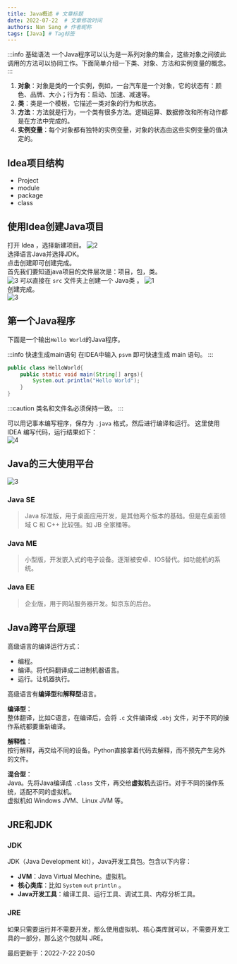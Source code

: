```yaml
---
title: Java概述 # 文章标题
date: 2022-07-22  # 文章修改时间
authors: Nan Sang # 作者昵称
tags: [Java] # Tag标签
---
```

:::info 基础语法
一个Java程序可以认为是一系列对象的集合，这些对象之间彼此调用的方法可以协同工作。下面简单介绍一下类、对象、方法和实例变量的概念。  
:::

1. **对象**：对象是类的一个实例，例如，一台汽车是一个对象，它的状态有：颜色、品牌、大小；行为有：启动、加速、减速等。
2. **类**：类是一个模板，它描述一类对象的行为和状态。
3. **方法**：方法就是行为，一个类有很多方法。逻辑运算、数据修改和所有动作都是在方法中完成的。
4. **实例变量**：每个对象都有独特的实例变量，对象的状态由这些实例变量的值决定的。

## Idea项目结构

- Project
- module
- package
- class

## 使用Idea创建Java项目

打开 Idea ，选择新建项目。
![2](https://jetzihan-img.oss-cn-beijing.aliyuncs.com/blog/20220722153848.png)  
选择语言Java并选择JDK。  
点击创建即可创建完成。  
首先我们要知道java项目的文件层次是：项目，包，类。  
![3](https://jetzihan-img.oss-cn-beijing.aliyuncs.com/blog/20220722171100.png)
可以直接在 `src` 文件夹上创建一个 Java类 。
![1](https://jetzihan-img.oss-cn-beijing.aliyuncs.com/blog/20220722154220.png)  
创建完成。  
![3](https://jetzihan-img.oss-cn-beijing.aliyuncs.com/blog/20220722154327.png)  

## 第一个Java程序

下面是一个输出`Hello World`的Java程序。  

:::info 快速生成main语句
在IDEA中输入 `psvm` 即可快速生成 main 语句。
:::

``` java
public class HelloWorld{
    public static void main(String[] args){
        System.out.println("Hello World");
    }
}
```

:::caution
类名和文件名必须保持一致。
:::

可以用记事本编写程序，保存为 `.java` 格式，然后进行编译和运行。
这里使用 IDEA 编写代码，运行结果如下：  
![4](https://jetzihan-img.oss-cn-beijing.aliyuncs.com/blog/20220722154428.png)  

## Java的三大使用平台

![3](https://jetzihan-img.oss-cn-beijing.aliyuncs.com/blog/20220722155750.png)  

### Java SE

> Java 标准版，用于桌面应用开发，是其他两个版本的基础。但是在桌面领域 C 和 C++ 比较强。如 JB 全家桶等。

### Java ME

> 小型版，开发嵌入式的电子设备。逐渐被安卓、IOS替代。如功能机的系统。

### Java EE

> 企业版，用于网站服务器开发。如京东的后台。

## Java跨平台原理

高级语言的编译运行方式：  

- 编程。
- 编译。将代码翻译成二进制机器语言。
- 运行。让机器执行。

高级语言有**编译型**和**解释型**语言。  

**编译型**：  
整体翻译，比如C语言，在编译后，会将 `.c` 文件编译成 `.obj` 文件，对于不同的操作系统都要重新编译。  

**解释性**：  
按行解释，再交给不同的设备。Python直接拿着代码去解释，而不预先产生另外的文件。  

**混合型**：  
Java。先将Java编译成 `.class` 文件，再交给**虚拟机**去运行。对于不同的操作系统，适配不同的虚拟机。  
虚拟机如 Windows JVM、Linux JVM 等。

## JRE和JDK

### JDK

JDK（Java Development kit），Java开发工具包。包含以下内容：  

- **JVM**：Java Virtual Mechine。虚拟机。  
- **核心类库**：比如 `System` `out` `println` 。
- **Java开发工具**：编译工具、运行工具、调试工具、内存分析工具。

### JRE

如果只需要运行并不需要开发，那么使用虚拟机、核心类库就可以，不需要开发工具的一部分，那么这个包就叫 JRE。  

<div class="time">
   最后更新于：2022-7-22 20:50
</div>
